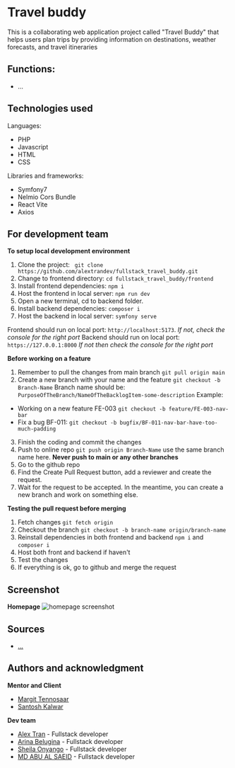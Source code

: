 # Travel buddy

This is a collaborating web application project called "Travel Buddy" that helps users plan trips by providing information on destinations, weather forecasts, and travel itineraries

## Functions:
- ...

## Technologies used

Languages:

- PHP
- Javascript
- HTML
- CSS

Libraries and frameworks:

- Symfony7
- Nelmio Cors Bundle
- React Vite
- Axios

<!-- ## Setup and usage

**Live page [here](...)**

**To host project locally**
- Clone the project: ```git clone https://github.com/alextrandev/fullstack_travel_buddy.git```
- Change working directory ```cd fullstack_travel_buddy```
- Install dependencies ```install```
- Serve project in local host ```...``` -->

## For development team

**To setup local development environment**
1. Clone the project: ``` git clone https://github.com/alextrandev/fullstack_travel_buddy.git```
2. Change to frontend directory: ```cd fullstack_travel_buddy/frontend```
3. Install frontend dependencies: ```npm i```
4. Host the frontend in local server: ```npm run dev```
5. Open a new terminal, cd to backend folder.
6. Install backend dependencies: ```composer i```
7. Host the backend in local server: ```symfony serve```

Frontend should run on local port: ```http://localhost:5173```. _If not, check the console for the right port_
Backend should run on local port: ```https://127.0.0.1:8000``` _If not then check the console for the right port_

**Before working on a feature**
1. Remember to pull the changes from main branch ```git pull origin main```
2. Create a new branch with your name and the feature ```git checkout -b Branch-Name```
Branch name should be: ```PurposeOfTheBranch/NameOfTheBacklogItem-some-description```
Example:
- Working on a new feature FE-003 ```git checkout -b feature/FE-003-nav-bar```
- Fix a bug BF-011: ```git checkout -b bugfix/BF-011-nav-bar-have-too-much-padding```
3. Finish the coding and commit the changes
4. Push to online repo ```git push origin Branch-Name``` use the same branch name here. **Never push to main or any other branches**
5. Go to the github repo
6. Find the Create Pull Request button, add a reviewer and create the request.
7. Wait for the request to be accepted. In the meantime, you can create a new branch and work on something else.

**Testing the pull request  before merging**

1. Fetch changes `git fetch origin`
2. Checkout the branch `git checkout -b branch-name origin/branch-name`
3. Reinstall dependencies in both frontend and backend `npm i` and `composer i`
4. Host both front and backend if haven't
5. Test the changes
6. If everything is ok, go to github and merge the request

## Screenshot
**Homepage**
![homepage screenshot](./...)

## Sources 

- [...](https://#)

## Authors and acknowledgment

**Mentor and Client**
- [Margit Tennosaar](https://github.com/margittennosaar)
- [Santosh Kalwar](https://github.com/kalwar)

**Dev team**
- [Alex Tran](https://github.com/alextrandev) - Fullstack developer
- [Arina Belugina](https://github.com/Nanao907) - Fullstack developer
- [Sheila Onyango](https://github.com/SheilaOnyango) - Fullstack developer
- [MD ABU AL SAEID](https://github.com/AbuAlSaeidRajon) - Fullstack developer